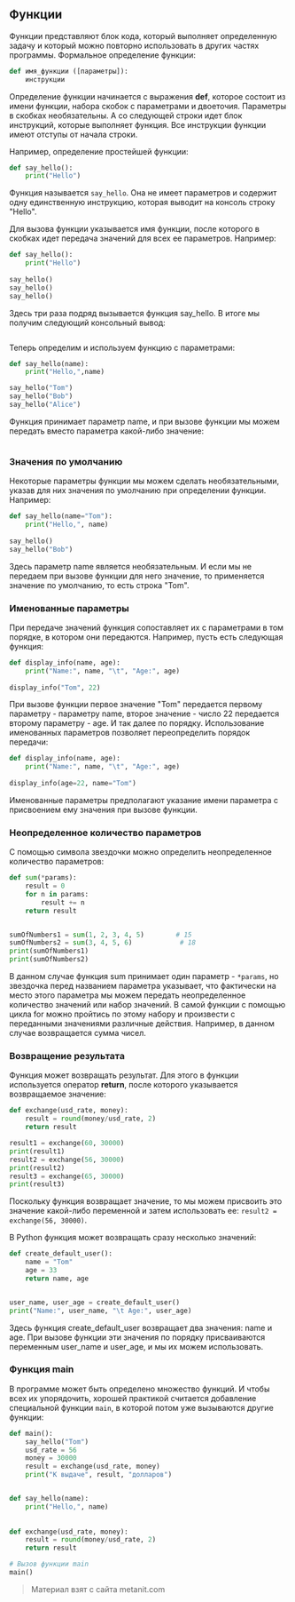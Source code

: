 ## Функции

Функции представляют блок кода, который выполняет определенную задачу и который можно повторно использовать в других частях программы. Формальное определение функции:

```py
def имя_функции ([параметры]):
    инструкции
```

Определение функции начинается с выражения **def**, которое состоит из имени функции, набора скобок с параметрами и двоеточия. Параметры в скобках необязательны. А со следующей строки идет блок инструкций, которые выполняет функция. Все инструкции функции имеют отступы от начала строки.

Например, определение простейшей функции:

```py
def say_hello():
    print("Hello")
```

Функция называется `say_hello`.  Она не имеет параметров и содержит одну единственную инструкцию, которая выводит на консоль строку "Hello".

Для вызова функции указывается имя функции, после которого в скобках идет передача значений для всех ее параметров. Например:

```py
def say_hello():
    print("Hello")
    
say_hello()
say_hello()
say_hello()
```

Здесь три раза подряд вызывается функция say_hello. В итоге мы получим следующий консольный вывод:

```

```

Теперь определим и используем функцию с параметрами:

```py
def say_hello(name):
    print("Hello,",name)

say_hello("Tom")
say_hello("Bob")
say_hello("Alice")
```

Функция принимает параметр name, и при вызове функции мы можем передать вместо параметра какой-либо значение:

```

```

### Значения по умолчанию

Некоторые параметры функции мы можем сделать необязательными, указав для них значения по умолчанию при определении функции. Например:

```py
def say_hello(name="Tom"):
    print("Hello,", name)
    
say_hello()
say_hello("Bob")
```

Здесь параметр name является необязательным. И если мы не передаем при вызове функции для него значение, то применяется значение по умолчанию, то есть строка "Tom".

### Именованные параметры

При передаче значений функция сопоставляет их с параметрами в том порядке, в котором они передаются. Например, пусть есть следующая функция:

```py
def display_info(name, age):
    print("Name:", name, "\t", "Age:", age)
    
display_info("Tom", 22)
```

При вызове функции первое значение "Tom" передается первому параметру - параметру name, второе значение - число 22 передается второму параметру - age. И так далее по порядку. Использование именованных параметров позволяет переопределить порядок передачи:

```py
def display_info(name, age):
    print("Name:", name, "\t", "Age:", age)
    
display_info(age=22, name="Tom")
```

Именованные параметры предполагают указание имени параметра с присвоением ему значения при вызове функции.

### Неопределенное количество параметров

С помощью символа звездочки можно определить неопределенное количество параметров:

```py
def sum(*params):
    result = 0
    for n in params:
        result += n
    return result


sumOfNumbers1 = sum(1, 2, 3, 4, 5)        # 15
sumOfNumbers2 = sum(3, 4, 5, 6)            # 18
print(sumOfNumbers1)
print(sumOfNumbers2)
```

В данном случае функция sum принимает один параметр - `*params`, но звездочка перед названием параметра указывает, что фактически на место этого параметра мы можем передать неопределенное количество значений или набор значений. В самой функции с помощью цикла for можно пройтись по этому набору и произвести с переданными значениями различные действия. Например, в данном случае возвращается сумма чисел.

### Возвращение результата

Функция может возвращать результат. Для этого в функции используется оператор **return**, после которого указывается возвращаемое значение:

```py
def exchange(usd_rate, money):
    result = round(money/usd_rate, 2)
    return result

result1 = exchange(60, 30000)
print(result1)
result2 = exchange(56, 30000)
print(result2)
result3 = exchange(65, 30000)
print(result3)
```

Поскольку функция возвращает значение, то мы можем присвоить это значение какой-либо переменной и затем использовать ее: `result2 = exchange(56, 30000)`.

В Python функция может возвращать сразу несколько значений:

```py
def create_default_user():
    name = "Tom"
    age = 33
    return name, age


user_name, user_age = create_default_user()
print("Name:", user_name, "\t Age:", user_age)
```

Здесь функция create_default_user возвращает два значения: name и age. При вызове функции эти значения по порядку присваиваются переменным user_name и user_age, и мы их можем использовать.

### Функция main

В программе может быть определено множество функций. И чтобы всех их упорядочить, хорошей практикой считается добавление специальной функции `main`, в которой потом уже вызываются другие функции:

```py
def main():
    say_hello("Tom")
    usd_rate = 56
    money = 30000
    result = exchange(usd_rate, money)
    print("К выдаче", result, "долларов")


def say_hello(name):
    print("Hello,", name)
    
    
def exchange(usd_rate, money):
    result = round(money/usd_rate, 2)
    return result

# Вызов функции main
main()
```


> Материал взят с сайта metanit.com